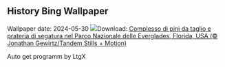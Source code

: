## History Bing Wallpaper
Wallpaper date: 2024-05-30
![](https://www.bing.com/th?id=OHR.Everglades90th_IT-IT9833292741_UHD.jpg&w=1000)Download: [Complesso di pini da taglio e prateria di segatura nel Parco Nazionale delle Everglades, Florida, USA (© Jonathan Gewirtz/Tandem Stills + Motion)](https://www.bing.com/th?id=OHR.Everglades90th_IT-IT9833292741_UHD.jpg)

Auto get programm by LtgX
